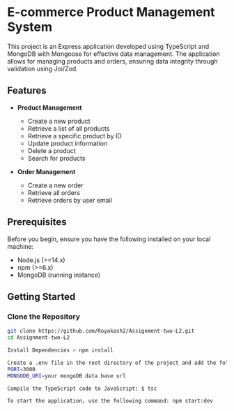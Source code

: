 # E-commerce Product Management System

This project is an Express application developed using TypeScript and MongoDB with Mongoose for effective data management. The application allows for managing products and orders, ensuring data integrity through validation using Joi/Zod.

## Features

- **Product Management**

  - Create a new product
  - Retrieve a list of all products
  - Retrieve a specific product by ID
  - Update product information
  - Delete a product
  - Search for products

- **Order Management**
  - Create a new order
  - Retrieve all orders
  - Retrieve orders by user email

## Prerequisites

Before you begin, ensure you have the following installed on your local machine:

- Node.js (>=14.x)
- npm (>=6.x)
- MongoDB (running instance)

## Getting Started

### Clone the Repository

```sh
git clone https://github.com/Royakash2/Assignment-two-L2.git
cd Assignment-two-L2

Install Dependencies > npm install

Create a .env file in the root directory of the project and add the following variables:
PORT=3000
MONGODB_URI=your mongoDB data base url

Compile the TypeScript code to JavaScript: $ tsc

To start the application, use the following command: npm start:dev

```
